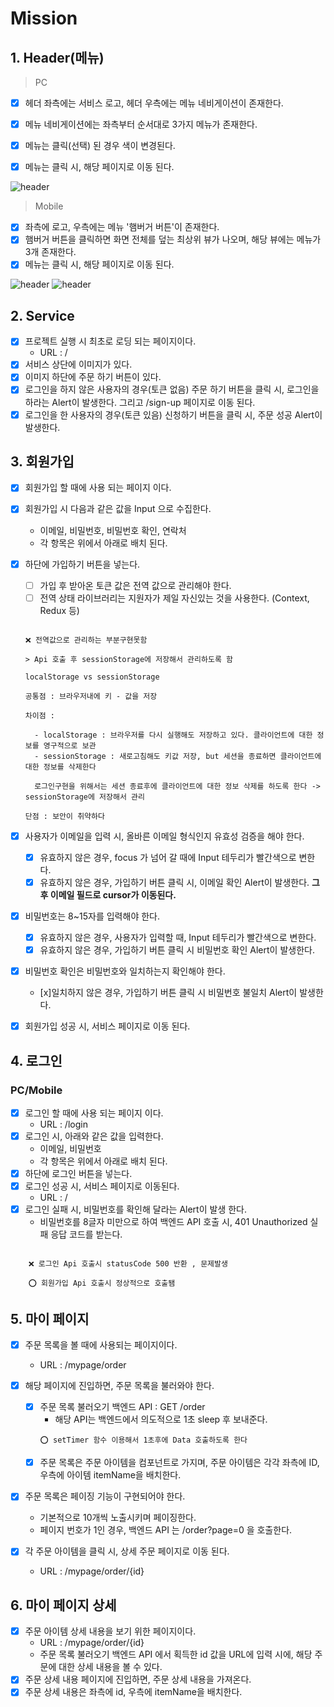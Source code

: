 # Mission

## 1. Header(메뉴)

> PC

- [x] 헤더 좌측에는 서비스 로고, 헤더 우측에는 메뉴 네비게이션이 존재한다.
- [x] 메뉴 네비게이션에는 좌측부터 순서대로 3가지 메뉴가 존재한다.
- [x] 메뉴는 클릭(선택) 된 경우 색이 변경된다.

- [x] 메뉴는 클릭 시, 해당 페이지로 이동 된다.

<img src="https://user-images.githubusercontent.com/62421526/114258189-cf62c900-99ff-11eb-9cfa-caf6238c489c.PNG" alt='header' styled="width:500px">

> Mobile

- [x] 좌측에 로고, 우측에는 메뉴 '햄버거 버튼'이 존재한다.
- [x] 햄버거 버튼을 클릭하면 화면 전체를 덮는 최상위 뷰가 나오며, 해당 뷰에는 메뉴가 3개 존재한다.
- [x] 메뉴는 클릭 시, 해당 페이지로 이동 된다.

<img src="https://user-images.githubusercontent.com/62421526/114258244-3a140480-9a00-11eb-87c0-a2e0edc54376.PNG" alt='header' styled="width:500px">

<img src="https://user-images.githubusercontent.com/62421526/114258245-3b453180-9a00-11eb-8069-a9024982154e.PNG" alt='header' styled="width:500px">

## 2. Service

- [x] 프로젝트 실행 시 최초로 로딩 되는 페이지이다.
  - URL : /
- [x] 서비스 상단에 이미지가 있다.
- [x] 이미지 하단에 주문 하기 버튼이 있다.
- [x] 로그인을 하지 않은 사용자의 경우(토큰 없음) 주문 하기 버튼을 클릭 시, 로그인을 하라는 Alert이 발생한다. 그리고 /sign-up 페이지로 이동 된다.
- [x] 로그인을 한 사용자의 경우(토큰 있음) 신청하기 버튼을 클릭 시, 주문 성공 Alert이 발생한다.

## 3. 회원가입

- [x] 회원가입 할 때에 사용 되는 페이지 이다.
- [x] 회원가입 시 다음과 같은 값을 Input 으로 수집한다.
  - 이메일, 비밀번호, 비밀번호 확인, 연락처
  - 각 항목은 위에서 아래로 배치 된다.
- [x] 하단에 가입하기 버튼을 넣는다.

  - [ ] 가입 후 받아온 토큰 값은 전역 값으로 관리해야 한다.
  - [ ] 전역 상태 라이브러리는 지원자가 제일 자신있는 것을 사용한다. (Context, Redux 등)

  ```

  ❌ 전역값으로 관리하는 부분구현못함

  > Api 호출 후 sessionStorage에 저장해서 관리하도록 함

  localStorage vs sessionStorage

  공통점 : 브라우저내에 키 - 값을 저장

  차이점 :

    - localStorage : 브라우저를 다시 실행해도 저장하고 있다. 클라이언트에 대한 정보를 영구적으로 보관
    - sessionStorage : 새로고침해도 키값 저장, but 세션을 종료하면 클라이언트에 대한 정보를 삭제한다

    로그인구현을 위해서는 세션 종료후에 클라이언트에 대한 정보 삭제를 하도록 한다 -> sessionStorage에 저장해서 관리

  단점 : 보안이 취약하다

  ```

- [x] 사용자가 이메일을 입력 시, 올바른 이메일 형식인지 유효성 검증을 해야 한다.
  - [x] 유효하지 않은 경우, focus 가 넘어 갈 때에 Input 테두리가 빨간색으로 변한다.
  - [x] 유효하지 않은 경우, 가입하기 버튼 클릭 시, 이메일 확인 Alert이 발생한다. **그 후 이메일 필드로 cursor가 이동된다.**
- [x] 비밀번호는 8~15자를 입력해야 한다.
  - [x] 유효하지 않은 경우, 사용자가 입력할 때, Input 테두리가 빨간색으로 변한다.
  - [x] 유효하지 않은 경우, 가입하기 버튼 클릭 시 비밀번호 확인 Alert이 발생한다.
- [x] 비밀번호 확인은 비밀번호와 일치하는지 확인해야 한다.
  - [x]일치하지 않은 경우, 가입하기 버튼 클릭 시 비밀번호 불일치 Alert이 발생한다.
- [x] 회원가입 성공 시, 서비스 페이지로 이동 된다.

## 4. 로그인

### PC/Mobile

- [x] 로그인 할 때에 사용 되는 페이지 이다.
  - URL : /login
- [x] 로그인 시, 아래와 같은 값을 입력한다.
  - 이메일, 비밀번호
  - 각 항목은 위에서 아래로 배치 된다.
- [x] 하단에 로그인 버튼을 넣는다.
- [x] 로그인 성공 시, 서비스 페이지로 이동된다.
  - URL : /
- [x] 로그인 실패 시, 비밀번호를 확인해 달라는 Alert이 발생 한다.
  - 비밀번호를 8글자 미만으로 하여 백엔드 API 호출 시, 401 Unauthorized 실패 응답 코드를 받는다.

```

    ❌ 로그인 Api 호출시 statusCode 500 반환 , 문제발생

    ⭕ 회원가입 Api 호출시 정상적으로 호출됌

```

## 5. 마이 페이지

- [x] 주문 목록을 볼 때에 사용되는 페이지이다.
  - URL : /mypage/order
- [x] 해당 페이지에 진입하면, 주문 목록을 불러와야 한다.

  - [x] 주문 목록 불러오기 백엔드 API : GET /order
    - 해당 API는 백엔드에서 의도적으로 1초 sleep 후 보내준다.
    ```
    ⭕ setTimer 함수 이용해서 1초후에 Data 호출하도록 한다
    ```
  - [x] 주문 목록은 주문 아이템을 컴포넌트로 가지며, 주문 아이템은 각각 좌측에 ID, 우측에 아이템 itemName을 배치한다.

- [x] 주문 목록은 페이징 기능이 구현되어야 한다.
  - 기본적으로 10개씩 노출시키며 페이징한다.
  - 페이지 번호가 1인 경우, 백엔드 API 는 /order?page=0 을 호출한다.
- [x] 각 주문 아이템을 클릭 시, 상세 주문 페이지로 이동 된다.
  - URL : /mypage/order/{id}

## 6. 마이 페이지 상세

- [x] 주문 아이템 상세 내용을 보기 위한 페이지이다.
  - URL : /mypage/order/{id}
  - 주문 목록 불러오기 백엔드 API 에서 획득한 id 값을 URL에 입력 시에, 해당 주문에 대한 상세 내용을 볼 수 있다.
- [x] 주문 상세 내용 페이지에 진입하면, 주문 상세 내용을 가져온다.
- [x] 주문 상세 내용은 좌측에 id, 우측에 itemName을 배치한다.
